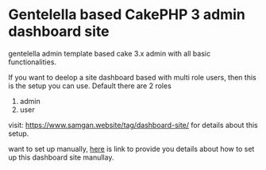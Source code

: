 # Gentelella based CakePHP 3 admin dashboard site
gentelella admin template based cake 3.x admin with all basic functionalities.

If you want to deelop a site dashboard based with multi role users, then this is the setup you can use.
Default there are 2 roles

 1. admin
 2. user

visit: https://www.samgan.website/tag/dashboard-site/ for details about this setup.

want to set up manually, <a href="https://www.samgan.website/set-samgan-khan-cp3-dashboard-site-manually/" >here</a> is link to provide you details about how to set up this dashboard site manullay.
